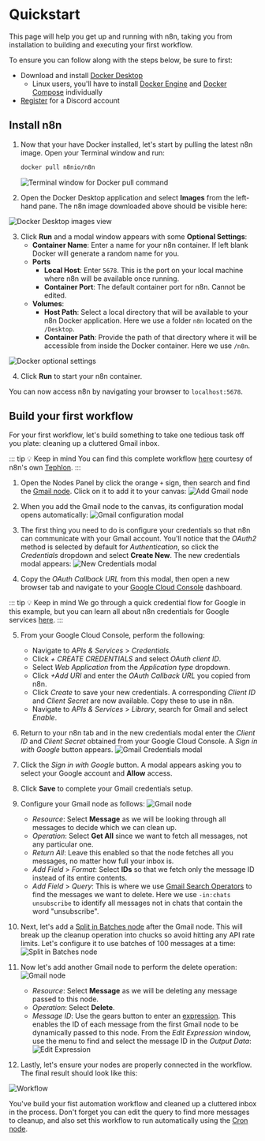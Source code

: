 # Quickstart

This page will help you get up and running with n8n, taking you from installation to building and executing your first workflow.

To ensure you can follow along with the steps below, be sure to first:

* Download and install [Docker Desktop](https://docs.docker.com/get-docker/)
    * Linux users, you'll have to install [Docker Engine](https://docs.docker.com/engine/install/) and [Docker Compose](https://docs.docker.com/compose/install/) individually
* [Register](https://discord.com/register) for a Discord account

## Install n8n

1. Now that your have Docker installed, let's start by pulling the latest n8n image. Open your Terminal window and run:
    ```sh
    docker pull n8nio/n8n
    ```

    ![Terminal window for Docker pull command](./images/docker_pull.png)

2. Open the Docker Desktop application and select **Images** from the left-hand pane. The n8n image downloaded above should be visible here:

![Docker Desktop images view](./images/docker_desktop_image.png)

3. Click **Run** and a modal window appears with some **Optional Settings**:
    * **Container Name**: Enter a name for your n8n container. If left blank Docker will generate a random name for you.
    * **Ports**
        * **Local Host**: Enter `5678`. This is the port on your local machine where n8n will be available once running.
        * **Container Port**: The default container port for n8n. Cannot be edited.
    * **Volumes**:
        * **Host Path**: Select a local directory that will be available to your n8n Docker application. Here we use a folder `n8n` located on the `/Desktop`.
        * **Container Path**: Provide the path of that directory where it will be accessible from inside the Docker container. Here we use `/n8n`.

![Docker optional settings](./images/image_settings.png)

4. Click **Run** to start your n8n container. 

You can now access n8n by navigating your browser to `localhost:5678`.

## Build your first workflow

For your first workflow, let's build something to take one tedious task off you plate: cleaning up a cluttered Gmail inbox.

::: tip 💡 Keep in mind
You can find this complete workflow [here](https://n8n.io/workflows/1153) courtesy of n8n's own [Tephlon](https://t5n.xyz/).
:::

1. Open the Nodes Panel by click the orange `+` sign, then search and find the [Gmail node](../nodes/nodes-library/nodes/Gmail/README.md). Click on it to add it to your canvas:
    ![Add Gmail node](./images/add_gmail_node.png)

2. When you add the Gmail node to the canvas, its configuration modal opens automatically:
    ![Gmail configuration modal](./images/gmail_config.png)

3. The first thing you need to do is configure your credentials so that n8n can communicate with your Gmail account. You'll notice that the *OAuth2* method is selected by default for *Authentication*, so click the *Credentials* dropdown and select **Create New**. The new credentials modal appears:
    ![New Credentials modal](./images/credentials_modal.png)

4. Copy the *OAuth Callback URL* from this modal, then open a new browser tab and navigate to your [Google Cloud Console](https://console.cloud.google.com/) dashboard.

::: tip 💡 Keep in mind
We go through a quick credential flow for Google in this example, but you can learn all about n8n credentials for Google services [here](../nodes/credentials/Google/README.md).
:::

5. From your Google Cloud Console, perform the following:
    * Navigate to *APIs & Services* > *Credentials*.
    * Click *+ CREATE CREDENTIALS* and select *OAuth client ID*.
    * Select *Web Application* from the *Application type* dropdown.
    * Click *+Add URI* and enter the *OAuth Callback URL* you copied from n8n.
    * Click *Create* to save your new credentials. A corresponding *Client ID* and *Client Secret* are now available. Copy these to use in n8n.
    * Navigate to *APIs & Services* > *Library*, search for Gmail and select *Enable*.

6. Return to your n8n tab and in the new credentials modal enter the *Client ID* and *Client Secret* obtained from your Google Cloud Console. A *Sign in with Google* button appears.
    ![Gmail Credentials modal](./images/credentials_modal2.png)

7. Click the *Sign in with Google* button. A modal appears asking you to select your Google account and **Allow** access.

8. Click **Save** to complete your Gmail credentials setup.

9. Configure your Gmail node as follows:
    ![Gmail node](./images/gmail_node.png)
    * *Resource*: Select **Message** as we will be looking through all messages to decide which we can clean up.
    * *Operation*: Select **Get All** since we want to fetch all messages, not any particular one.
    * *Return All*: Leave this enabled so that the node fetches all you messages, no matter how full your inbox is.
    * *Add Field* > *Format*: Select **IDs** so that we fetch only the message ID instead of its entire contents.
    * *Add Field* > *Query*: This is where we use [Gmail Search Operators](https://support.google.com/mail/answer/7190?hl=en) to find the messages we want to delete. Here we use `-in:chats unsubscribe` to identify all messages not in chats that contain the word "unsubscribe".

10. Next, let's add a [Split in Batches node](../nodes/nodes-library/core-nodes/SplitInBatches/README.md) after the Gmail node. This will break up the cleanup operation into chucks so avoid hitting any API rate limits. Let's configure it to use batches of 100 messages at a time:
    ![Split in Batches node](./images/batches_node.png)

11. Now let's add another Gmail node to perform the delete operation:
    ![Gmail node](./images/gmail_node2.png)
    * *Resource*: Select **Message** as we will be deleting any message passed to this node.
    * *Operation*: Select **Delete**.
    * *Message ID*: Use the gears button to enter an [expression](../nodes/expressions.md). This enables the ID of each message from the first Gmail node to be dynamically passed to this node. From the *Edit Expression* window, use the menu to find and select the message ID in the *Output Data*:
    ![Edit Expression](./images/expression_editor.png)

12. Lastly, let's ensure your nodes are properly connected in the workflow. The final result should look like this:

![Workflow](./images/workflow.png)

You've build your fist automation workflow and cleaned up a cluttered inbox in the process. Don't forget you can edit the query to find more messages to cleanup, and also set this workflow to run automatically using the [Cron node](../nodes/nodes-library/core-nodes/Cron/README.md).
